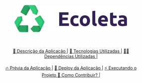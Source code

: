 <div align="center" style="margin: 50px;">
  <img alt="logo ecoleta" src="./img/logo.svg" width="auto" heigth="auto"/>
</div>

<div style="margin: 50px;">
</div>

<div align="center" style="margin: 20px;">
  <p align="center" >
    <a href="#descricao-da-aplicacao"> 🎯 Descrição da Aplicação </a> |
    <a href="#tecnologias-utilizadas"> 🚀 Tecnologias Utilizadas </a> |
    <a href="#tecnologias-usadas"> 👨‍🚀 Dependências Utilizadas </a> |
  </p>
</div>

<div align="center" style="margin: 20px;">
  <p align="center" >
    <a href="#prévia-da-aplicação"> 🔥 Prévia da Aplicação </a> |    
    <a href="#deploy-da-aplicação"> 🔨 Deploy da Aplicação </a> |
    <a href="#executando-o-projeto"> ⚡ Executando o Projeto </a> 
    <a href="#como-contribuir?"> 🤔 Como Contribuir? </a> |    
  </p>
</div>
